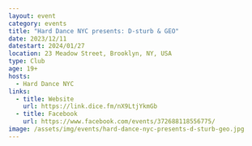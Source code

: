 ```yaml
---
layout: event
category: events
title: "Hard Dance NYC presents: D-sturb & GEO"
date: 2023/12/11
datestart: 2024/01/27
location: 23 Meadow Street, Brooklyn, NY, USA
type: Club
age: 19+
hosts:
  - Hard Dance NYC
links:
  - title: Website
    url: https://link.dice.fm/nX9LtjYkmGb
  - title: Facebook
    url: https://www.facebook.com/events/372688118556775/
image: /assets/img/events/hard-dance-nyc-presents-d-sturb-geo.jpg
---
```

